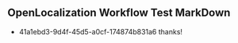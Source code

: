 ## OpenLocalization Workflow Test MarkDown
* 41a1ebd3-9d4f-45d5-a0cf-174874b831a6 thanks!

<!--HONumber=Jul16_HO3-->


